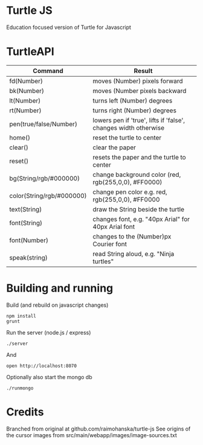 # Turtle JS

Education focused version of Turtle for Javascript

# TurtleAPI

Command                     | Result
----------------------------|-------------------------------------------
fd(Number)                  | moves (Number) pixels forward
bk(Number)                  | moves (Number pixels backward
lt(Number)                  | turns left (Number) degrees
rt(Number)                  | turns right (Number) degrees
pen(true/false/Number)      | lowers pen if 'true', lifts if 'false', changes width otherwise
home()                      | reset the turtle to center
clear()                     | clear the paper
reset()                     | resets the paper and the turtle to center
bg(String/rgb/#000000)      | change background color (red, rgb(255,0,0), #FF0000)
color(String/rgb/#000000)   | change pen color e.g. red, rgb(255,0,0), #FF0000
text(String)                | draw the String beside the turtle
font(String)                | changes font, e.g. "40px Arial" for 40px Arial font
font(Number)                | changes to the (Number)px Courier font
speak(string)               | read String aloud, e.g. "Ninja turtles"

# Building and running

Build (and rebuild on javascript changes)

    npm install
    grunt

Run the server (node.js / express)

    ./server

And

    open http://localhost:8070

Optionally also start the mongo db

    ./runmongo

# Credits

Branched from original at github.com/raimohanska/turtle-js
See origins of the cursor images from src/main/webapp/images/image-sources.txt
